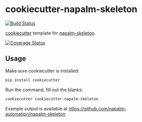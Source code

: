 
# cookiecutter-napalm-skeleton

[![Build Status](https://travis-ci.org/napalm-automation/napalm-cookiecutter.svg?branch=master)](https://travis-ci.org/napalm-automation/napalm-cookiecutter)

[cookiecutter](https://cookiecutter.readthedocs.io/en/latest/) template for [napalm-skeleton](https://github.com/napalm-automation/napalm-skeleton).

[![Coverage Status](https://coveralls.io/repos/github/napalm-automation/napalm-cookiecutter/badge.svg?branch=master)](https://coveralls.io/github/napalm-automation/napalm-cookiecutter?branch=master)

## Usage

Make sure cookiecutter is installed:

```sh
pip install cookiecutter
```

Run the command, fill out the blanks:
```sh
cookiecutter cookiecutter-napalm-skeleton
```

Example output is available at <https://github.com/napalm-automation/napalm-skeleton>

